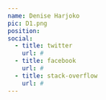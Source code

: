 ```yaml
---
name: Denise Harjoko
pic: D1.png
position:
social:
  - title: twitter
    url: #
  - title: facebook
    url: #
  - title: stack-overflow
    url: #
---
```

